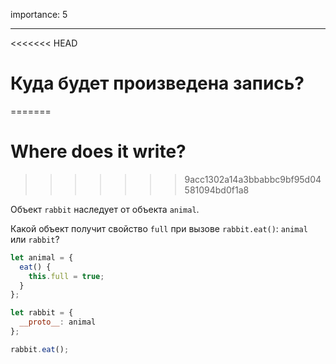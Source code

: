 importance: 5

---

<<<<<<< HEAD
# Куда будет произведена запись?
=======
# Where does it write?
>>>>>>> 9acc1302a14a3bbabbc9bf95d04581094bd0f1a8

Объект `rabbit` наследует от объекта `animal`.

Какой объект получит свойство `full` при вызове `rabbit.eat()`: `animal` или `rabbit`? 

```js
let animal = {
  eat() {
    this.full = true;
  }
};

let rabbit = {
  __proto__: animal
};

rabbit.eat();
```
